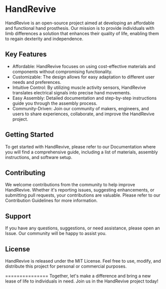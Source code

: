 HandRevive
===============

HandRevive is an open-source project aimed at developing an affordable and functional hand prosthesis. Our mission is to provide individuals with limb differences a solution that enhances their quality of life, enabling them to regain dexterity and independence.

Key Features
----------

- Affordable: HandRevive focuses on using cost-effective materials and components without compromising functionality.
- Customizable: The design allows for easy adaptation to different user needs and preferences.
- Intuitive Control: By utilizing muscle activity sensors, HandRevive translates electrical signals into precise hand movements.
- Easy Assembly: Detailed documentation and step-by-step instructions guide you through the assembly process.
- Community-Driven: Join our community of makers, engineers, and users to share experiences, collaborate, and improve the HandRevive project.

Getting Started
-----

To get started with HandRevive, please refer to our Documentation where you will find a comprehensive guide, including a list of materials, assembly instructions, and software setup.

Contributing
-----

We welcome contributions from the community to help improve HandRevive. Whether it's reporting issues, suggesting enhancements, or submitting pull requests, your contributions are valuable. Please refer to our Contribution Guidelines for more information.

Support
-----

If you have any questions, suggestions, or need assistance, please open an Issue. Our community will be happy to assist you.

License
-----

HandRevive is released under the MIT License. Feel free to use, modify, and distribute this project for personal or commercial purposes.


===============
Together, let's make a difference and bring a new lease of life to individuals in need. Join us in the HandRevive project today!